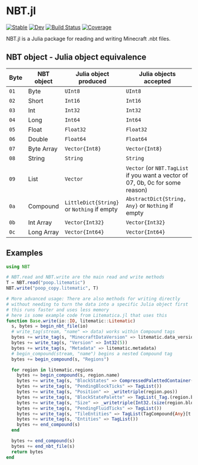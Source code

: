 # NBT.jl

[![Stable](https://img.shields.io/badge/docs-stable-blue.svg)](https://lntricate1.github.io/NBT.jl/stable/)
[![Dev](https://img.shields.io/badge/docs-dev-blue.svg)](https://lntricate1.github.io/NBT.jl/dev/)
[![Build Status](https://github.com/lntricate1/NBT.jl/actions/workflows/CI.yml/badge.svg?branch=main)](https://github.com/lntricate1/NBT.jl/actions/workflows/CI.yml?query=branch%3Amain)
[![Coverage](https://codecov.io/gh/lntricate1/NBT.jl/branch/main/graph/badge.svg)](https://codecov.io/gh/lntricate1/NBT.jl)

NBT.jl is a Julia package for reading and writing Minecraft .nbt files.

## NBT object - Julia object equivalence

| Byte | NBT object | Julia object produced| Julia objects accepted |
| ---- | ---------- | ---------------------| ---------------------- |
| `01` | Byte       | `UInt8`              | `UInt8`                |
| `02` | Short      | `Int16`              | `Int16`                |
| `03` | Int        | `Int32`              | `Int32`                |
| `04` | Long       | `Int64`              | `Int64`                |
| `05` | Float      | `Float32`            | `Float32`              |
| `06` | Double     | `Float64`            | `Float64`              |
| `07` | Byte Array | `Vector{Int8}`       | `Vector{Int8}`         |
| `08` | String     | `String`             | `String`               |
| `09` | List       | `Vector`             | `Vector` (or `NBT.TagList` if you want a vector of 07, 0b, 0c for some reason) |
| `0a` | Compound   | `LittleDict{String}` or `Nothing` if empty | `AbstractDict{String, Any}` or `Nothing` if empty |
| `0b` | Int Array  | `Vector{Int32}`      | `Vector{Int32}`        |
| `0c` | Long Array | `Vector{Int64}`      | `Vector{Int64}`        |

## Examples
```julia
using NBT

# NBT.read and NBT.write are the main read and write methods
T = NBT.read("poop.litematic")
NBT.write("poop_copy.litematic", T)

# More advanced usage: There are also methods for writing directly
# without needing to turn the data into a specific Julia object first
# this runs faster and uses less memory
# here is some example code from Litematica.jl that uses this
function Base.write(io::IO, litematic::Litematic)
  s, bytes = begin_nbt_file(io)
  # write_tag(stream, "name" => data) works within Compound tags
  bytes += write_tag(s, "MinecraftDataVersion" => litematic.data_version)
  bytes += write_tag(s, "Version" => Int32(5))
  bytes += write_tag(s, "Metadata" => litematic.metadata)
  # begin_compound(stream, "name") begins a nested Compound tag
  bytes += begin_compound(s, "Regions")

  for region in litematic.regions
    bytes += begin_compound(s, region.name)
    bytes += write_tag(s, "BlockStates" => CompressedPalettedContainer(_permutedims(region.blocks, (1, 3, 2)), 2).data)
    bytes += write_tag(s, "PendingBlockTicks" => TagList())
    bytes += write_tag(s, "Position" => _writetriple(region.pos))
    bytes += write_tag(s, "BlockStatePalette" => TagList(_Tag.(region.blocks.pool)))
    bytes += write_tag(s, "Size" => _writetriple(Int32.(size(region.blocks))))
    bytes += write_tag(s, "PendingFluidTicks" => TagList())
    bytes += write_tag(s, "TileEntities" => TagList(TagCompound{Any}[t for t in region.tile_entities if t !== nothing]))
    bytes += write_tag(s, "Entities" => TagList())
    bytes += end_compound(s)
  end

  bytes += end_compound(s)
  bytes += end_nbt_file(s)
  return bytes
end
```

[build-img]: https://github.com/lntricate1/NBT.jl/actions/workflows/ci_unit.yml/badge.svg
[build-url]: https://github.com/lntricate1/NBT.jl/actions/workflows/ci_unit.yml

[aqua-img]: https://raw.githubusercontent.com/JuliaTesting/Aqua.jl/master/badge.svg
[aqua-url]: https://github.com/JuliaTesting/Aqua.jl
